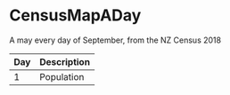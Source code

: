 # CensusMapADay
A may every day of September, from the NZ Census 2018

| Day         | Description |
| ----------- | ----------- |
| 1           | Population  |
